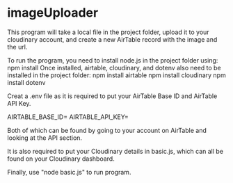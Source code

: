 # imageUploader

This program will take a local file in the project folder, upload it to your cloudinary account, and create a new AirTable record with the image and the url.

To run the program, you need to install node.js in the project folder using: npm install
Once installed, airtable, cloudinary, and dotenv also need to be installed in the project folder:
npm install airtable
npm install cloudinary
npm install dotenv

Creat a .env file as it is required to put your AirTable Base ID and AirTable API Key.

AIRTABLE_BASE_ID=
AIRTABLE_API_KEY=

Both of which can be found by going to your account on AirTable and looking at the API section.

It is also required to put your Cloudinary details in basic.js, which can all be found on your Cloudinary dashboard.

Finally, use "node basic.js" to run program.
